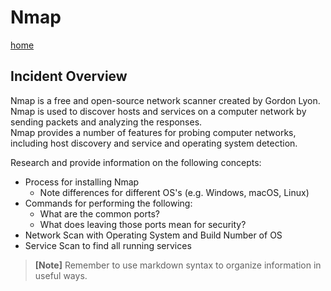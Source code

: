 # Nmap

[home](../README.md)

## Incident Overview  

Nmap is a free and open-source network scanner created by Gordon Lyon.     
Nmap is used to discover hosts and services on a computer network by sending packets and analyzing the responses.     
Nmap provides a number of features for probing computer networks, including host discovery and service and operating system detection.    

Research and provide information on the following concepts:  

- Process for installing Nmap     
    - Note differences for different OS's (e.g. Windows, macOS, Linux)    
- Commands for performing the following:     
    - What are the common ports?
    - What does leaving those ports mean for security?
- Network Scan with Operating System and Build Number of OS
- Service Scan to find all running services

>**[Note]** Remember to use markdown syntax to organize information in useful ways.
